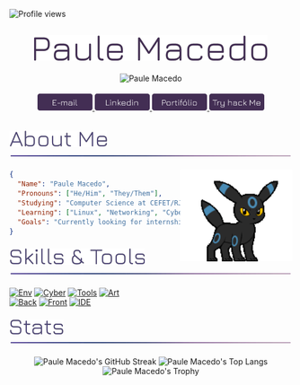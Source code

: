 <!-- Contador de acessos -->
![Profile views](https://komarev.com/ghpvc/?username=paulemacedo&label=Profile%20views&color=432E54&style=flat)

<div align="center">
   <!-- Nome -->
   <h2>
      <img src="./Assets/Titles/nome.png" alt="paulemacedo" />
   </h2>
   
   <!-- Texto Dinamico -->
   <p >
     <img src="https://readme-typing-svg.demolab.com?font=Jura&weight=600&size=25&pause=1000&color=4B4376&random=false&width=450&height=40&lines=I'm+a+Cybersecurity+Enthusiast;I+am+a+Software+Developer" alt="Paule Macedo">
   </p>

   <!-- Botões -->
   <h6>
      <a href="mailto:paulo.macedo@aluno.cefet-rj.br">
         <img src="./Assets/Buttons/email.png" alt="Email" height="30"/>
      </a>
      <a href="https://www.linkedin.com/in/Paulemacedo/">
         <img src="./Assets/Buttons/linkedin.png" alt="LinkedIn" height="30"/>
      </a>
      <a href="">
         <img src="./Assets/Buttons/portifolio.png" alt="Portifólio" height="30"/>
      </a>
      <a href="https://tryhackme.com/p/paulemacedo">
         <img src="./Assets/Buttons/tryhackme.png" alt="Try hack Me" height="30"/>
      </a>  
   </h6>
</div>

<!-- About Me -->
### [![About Me](./Assets/Titles/aboutme.png)](https://github.com/paulemacedo#) <img align="center" alt="line" src="./Assets/line.gif" width="900" height="2"/>

<img align="right" alt="Umbreon" src="./Assets/umbreon.gif" width="200px"/>

```json
{
  "Name": "Paule Macedo",
  "Pronouns": ["He/Him", "They/Them"],
  "Studying": "Computer Science at CEFET/RJ",
  "Learning": ["Linux", "Networking", "Cybersecurity"],
  "Goals": "Currently looking for internship opportunities in Cybersecurity"
}
```

<!-- Skills & Tools -->
### [![Skills](./Assets/Titles/Skills.png)](https://github.com/paulemacedo#-1) <img align="center" alt="line" src="./Assets/line.gif" width="900" height="2"/>
<!-- 
[![Art](https://go-skill-icons.vercel.app/api/icons?i=davinci,gimp&titles=true)](./Skills.md)

Exemples:
dbeaver,docker,electron,kubernetes,insomnia, idea, postgresql, postman, supabase, sublime, tor
git,github,githubcopilot,githubpages,gitlab, 
lightroom,lightroomclassic, davinci, gimp, photoshop, photoshopclassic, photoshopexpress, premiere, premiererush, 
markdown, tailwindcss, redux, rider, react, reactbootstrap, reactnative, unity, vercel, vite, windows, wsl, godot
notion, obsidian, 
mastodon, proton, steam, teams, telegram, twitch, typescript
kde, onedrive

-->

[![Env](https://go-skill-icons.vercel.app/api/icons?i=arch,hyprland,kitty&titles=true)](./Pages/Skills.md) 
[![Cyber](https://go-skill-icons.vercel.app/api/icons?i=linux,bash,python,kali,wireshark&titles=true)](./Pages/Skills.md)
[![Tools](https://go-skill-icons.vercel.app/api/icons?i=vmwareworkstation,github&titles=true)](./Pages/Skills.md)
[![Art](https://go-skill-icons.vercel.app/api/icons?i=figma,gimp,davinci&titles=true)](./Pages/Skills.md)<br>
[![Back](https://go-skill-icons.vercel.app/api/icons?i=rust,c,cpp,java,lua&titles=true)](./Pages/Skills.md)
[![Front](https://skillicons.dev/icons?i=html,css,js&perline=40&titles=true)](./Pages/Skills.md)
[![IDE](https://go-skill-icons.vercel.app/api/icons?i=webstorm,pycharm,goland,rustrover,vscode&titles=true)](./Pages/Skills.md)

<!-- Estatos -->
### [![Stats](./Assets/Titles/Stats.png)](https://github.com/paulemacedo#-2) <img align="center" alt="line" src="./Assets/line.gif" width="900" height="2"/>
<div align="center">
    <div>
        <img alt="Paule Macedo's GitHub Streak" width="53%" src="https://github-readme-streak-stats.herokuapp.com/?user=paulemacedo&theme=nightowl">
        <img alt="Paule Macedo's Top Langs" width="38%" src="https://github-readme-stats.vercel.app/api/top-langs?username=paulemacedo&theme=nightowl&show_icons=true&locale=en&layout=compact">
    </div>
    <div align="center">
        <img alt="Paule Macedo's Trophy" src="https://github-profile-trophy.vercel.app/?username=paulemacedo&theme=tokyonight&rank=-C&column=-1">
    </div>
</div>
